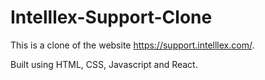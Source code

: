 # Intelllex-Support-Clone

This is a clone of the website https://support.intelllex.com/.

Built using HTML, CSS, Javascript and React.
